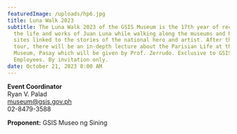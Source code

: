 ```yaml
---
featuredImage: /uploads/hp6.jpg
title: Luna Walk 2023
subtitle: The Luna Walk 2023 of the GSIS Museum is the 17th year of recapturing
  the life and works of Juan Luna while walking along the museums and historical
  sites linked to the stories of the national hero and artist. After the walk or
  tour, there will be an in-depth lecture about the Parisian Life at the GSIS
  Museum, Pasay which will be given by Prof. Zerrudo. Exclusive to GSIS
  Employees. By invitation only.
date: October 21, 2023 8:00 AM
---
```

**E﻿vent Coordinator**\
Ryan V. Palad \
museum@gsis.gov.ph \
02-8479-3588

**P﻿roponent:** GSIS Museo ng Sining